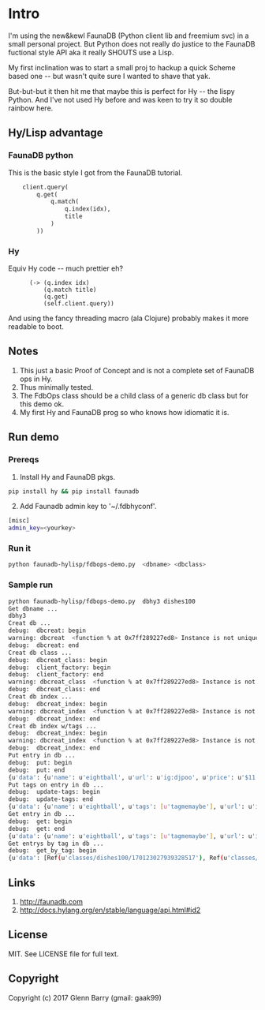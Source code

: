 # Intro

I'm using the new&kewl FaunaDB (Python client lib and freemium svc) in a small personal project. But Python does not really do justice to the FaunaDB fuctional style API aka it really SHOUTS use a Lisp.

My first inclination was to start a small proj to hackup a quick Scheme based one -- but wasn't quite sure I wanted to shave that yak.

But-but-but it then hit me that maybe this is perfect for Hy -- the lispy Python. And I've not used Hy before and was keen to try it so double rainbow here.

## Hy/Lisp advantage

### FaunaDB python

This is the basic style I got from the FaunaDB tutorial.

```python
    client.query(
        q.get(
            q.match(
                q.index(idx),
                title
            )
        ))
```

### Hy

Equiv Hy code -- much prettier eh?

```hy
      (-> (q.index idx)
          (q.match title)
          (q.get)
          (self.client.query))
```

And using the fancy threading macro (ala Clojure) probably makes it more readable to boot.

## Notes

1. This just a basic Proof of Concept and is not a complete set of FaunaDB ops in Hy.
2. Thus minimally tested.
3. The FdbOps class should be a child class of a generic db class but for this demo ok.
4. My first Hy and FaunaDB prog so who knows how idiomatic it is.

## Run demo
### Prereqs
1. Install Hy and FaunaDB pkgs.
```bash
pip install hy && pip install faunadb
```
2. Add Faunadb admin key to '~/.fdbhyconf'.
```bash
[misc]
admin_key=<yourkey>
```

### Run it
```bash
python faunadb-hylisp/fdbops-demo.py  <dbname> <dbclass>
```

### Sample run
```bash
python faunadb-hylisp/fdbops-demo.py  dbhy3 dishes100
Get dbname ...
dbhy3
Creat db ...
debug:  dbcreat: begin
warning: dbcreat  <function % at 0x7ff289227ed8> Instance is not unique.
debug:  dbcreat: end
Creat db class ...
debug:  dbcreat_class: begin
debug:  client_factory: begin
debug:  client_factory: end
warning: dbcreat_class  <function % at 0x7ff289227ed8> Instance is not unique.
debug:  dbcreat_class: end
Creat db index ...
debug:  dbcreat_index: begin
warning: dbcreat_index  <function % at 0x7ff289227ed8> Instance is not unique.
debug:  dbcreat_index: end
Creat db index w/tags ...
debug:  dbcreat_index: begin
warning: dbcreat_index  <function % at 0x7ff289227ed8> Instance is not unique.
debug:  dbcreat_index: end
Put entry in db ...
debug:  put: begin
debug:  put: end
{u'data': {u'name': u'eightball', u'url': u'ig:djpoo', u'price': u'$11', u'rest': u'crackWeAreDonutz', u'address': u'decatr', u'desc': u'crack its not just for breakfast'}, u'ref': Ref(u'classes/dishes100/170213319484899854'), u'class': Ref(u'classes/dishes100'), u'ts': 1498586921095000}
Put tags on entry in db ...
debug:  update-tags: begin
debug:  update-tags: end
{u'data': {u'name': u'eightball', u'tags': [u'tagmemaybe'], u'url': u'ig:djpoo', u'price': u'$11', u'rest': u'crackWeAreDonutz', u'address': u'decatr', u'desc': u'crack its not just for breakfast'}, u'ref': Ref(u'classes/dishes100/170213319484899854'), u'class': Ref(u'classes/dishes100'), u'ts': 1498586921304000}
Get entry in db ...
debug:  get: begin
debug:  get: end
{u'data': {u'name': u'eightball', u'tags': [u'tagmemaybe'], u'url': u'ig:djpoo', u'price': u'$11', u'rest': u'crackWeAreDonutz', u'address': u'decatr', u'desc': u'crack its not just for breakfast'}, u'ref': Ref(u'classes/dishes100/170123027939328517'), u'class': Ref(u'classes/dishes100'), u'ts': 1498500812516000}
Get entrys by tag in db ...
debug:  get_by_tag: begin
{u'data': [Ref(u'classes/dishes100/170123027939328517'), Ref(u'classes/dishes100/170132688033808900'), Ref(u'classes/dishes100/170132903383007747'), Ref(u'classes/dishes100/170132957929931269'), Ref(u'classes/dishes100/170213319484899854')]}
```

## Links
1. <http://faunadb.com>
2. <http://docs.hylang.org/en/stable/language/api.html#id2>

## License
MIT. See LICENSE file for full text.

## Copyright
Copyright (c) 2017 Glenn Barry (gmail: gaak99)


